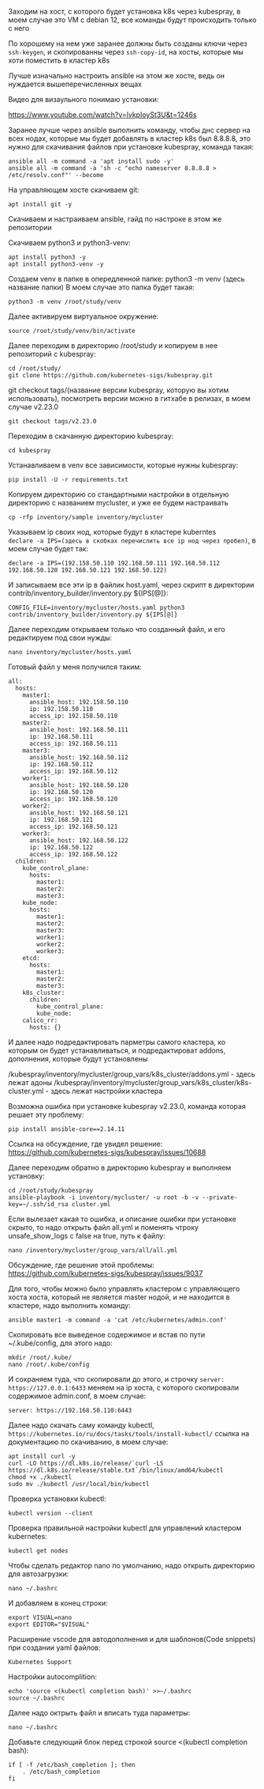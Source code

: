 Заходим на хост, с которого будет установка k8s через kubespray, в моем случае это VM с debian 12, все команды будут происходить только с него

По хорошему на нем уже заранее должны быть созданы ключи через `ssh-keygen`, и скопированны через `ssh-copy-id`,  на хосты, которые мы хоти поместить в кластер k8s

Лучше изначально настроить ansible на этом же хосте, ведь он нуждается вышеперечисленных вещах

Видео для визаульного понимаю установки: 

https://www.youtube.com/watch?v=lvkpIoySt3U&t=1246s

Заранее лучше через ansible выполнить команду, чтобы днс сервер на всех нодах, которые мы будет добавлять в кластер k8s был 8.8.8.8, это нужно для скачивания файлов при установке kubespray, команда такая:
```
ansible all -m command -a 'apt install sudo -y'
ansible all -m command -a 'sh -c "echo nameserver 8.8.8.8 > /etc/resolv.conf"' --become
```
На управляющем хосте скачиваем git:
```
apt install git -y
```
Скачиваем и настраиваем ansible, гайд по настроке в этом же репозитории 

Скачиваем python3 и python3-venv:
```
apt install python3 -y
apt install python3-venv -y
```
Создаем venv в папке в опередленной папке:
python3 -m venv (здесь название папки)
В моем случае это папка будет такая:
```
python3 -m venv /root/study/venv
```
Далее активируем виртуальное окружение:
```
source /root/study/venv/bin/activate
```
Далее переходим в директорию /root/study и копируем в нее репозиторий с kubespray:
```
cd /root/study/
git clone https://github.com/kubernetes-sigs/kubespray.git
```
git checkout tags/(название версии kubespray, которую вы хотим использовать), посмотреть версии можно в гитхабе в релизах, в моем случае v2.23.0
```
git checkout tags/v2.23.0
```
Переходим в скачанную директорию kubespray:
```
cd kubespray
```
Устанавливаем в venv все зависимости, которые нужны kubespray:
```
pip install -U -r requirements.txt
```
Копируем директорию со стандартными настройки в отдельную директорию с названием mycluster, и уже ее будем настраивать
```
cp -rfp inventory/sample inventory/mycluster
```
Указываем ip своих нод, которые будут в кластере kuberntes  
`declare -a IPS=(здесь в скобках перечислить все ip нод через пробел)`, в моем случае будет так:
```
declare -a IPS=(192.158.50.110 192.168.50.111 192.168.50.112 192.168.50.120 192.168.50.121 192.168.50.122)
```
И записываем все эти ip в файлик host.yaml, через скрипт в директории contrib/inventory_builder/inventory.py ${IPS[@]}:
```
CONFIG_FILE=inventory/mycluster/hosts.yaml python3 contrib/inventory_builder/inventory.py ${IPS[@]} 
```
Далее переходим открываем только что созданный файл, и его редактируем под свои нужды:
```
nano inventory/mycluster/hosts.yaml 
```
Готовый файл у меня получился таким:
```
all:
  hosts:
    master1:
      ansible_host: 192.158.50.110
      ip: 192.158.50.110
      access_ip: 192.158.50.110
    master2:
      ansible_host: 192.168.50.111
      ip: 192.168.50.111
      access_ip: 192.168.50.111
    master3:
      ansible_host: 192.168.50.112
      ip: 192.168.50.112
      access_ip: 192.168.50.112
    worker1:
      ansible_host: 192.168.50.120
      ip: 192.168.50.120
      access_ip: 192.168.50.120
    worker2:
      ansible_host: 192.168.50.121
      ip: 192.168.50.121
      access_ip: 192.168.50.121
    worker3:
      ansible_host: 192.168.50.122
      ip: 192.168.50.122
      access_ip: 192.168.50.122
  children:
    kube_control_plane:
      hosts:
        master1:
        master2:
        master3:
    kube_node:
      hosts:
        master1:
        master2:
        master3:
        worker1:
        worker2:
        worker3:
    etcd:
      hosts:
        master1:
        master2:
        master3:
    k8s_cluster:
      children:
        kube_control_plane:
        kube_node:
    calico_rr:
      hosts: {}
```
И далее надо подредактировать парметры самого кластера, ко которым он будет устанавливаться, и подредактироват addons, дополнения, которые будут установлены

/kubespray/inventory/mycluster/group_vars/k8s_cluster/addons.yml - здесь лежат адоны
/kubespray/inventory/mycluster/group_vars/k8s_cluster/k8s-cluster.yml  - здесь лежат настройки кластера

Возможна ошибка при установке kubespray v2.23.0, команда которая решает эту проблему:
```
pip install ansible-core==2.14.11
```
Ссылка на обсуждение, где увидел решение:
https://github.com/kubernetes-sigs/kubespray/issues/10688

Далее переходим обратно в директорию kubespray и выполняем установку:
```
cd /root/study/kubespray
ansible-playbook -i inventory/mycluster/ -u root -b -v --private-key=~/.ssh/id_rsa cluster.yml
```
Если вылезает какая то ошибка, и описание ошибки при установке скрыто, то надо открыть файл all.yml и поменять чтроку unsafe_show_logs с false на true, путь к файлу:
```
nano /inventory/mycluster/group_vars/all/all.yml
```
Обсуждение, где решение этой проблемы:  
https://github.com/kubernetes-sigs/kubespray/issues/9037

Для того, чтобы можно было управлять кластером с управляющего хоста хоста, который не является master нодой, и не находится в кластере, надо выполнить команду:
```
ansible master1 -m command -a 'cat /etc/kubernetes/admin.conf'
```
Скопировать все выведеное содержимое и встав по пути ~/.kube/config, для этого надо:
```
mkdir /root/.kube/
nano /root/.kube/config
```
И сохраняем туда, что скопировали до этого, и строчку `server: https://127.0.0.1:6433` меняем на ip хоста, c которого скопировали содержимое admin.conf, в моем случае:
```
server: https://192.168.50.110:6443
```
Далее надо скачать саму команду kubectl, `https://kubernetes.io/ru/docs/tasks/tools/install-kubectl/` ссылка на документацию по скачиванию, в моем случае:
```
apt install curl -y
curl -LO https://dl.k8s.io/release/`curl -LS https://dl.k8s.io/release/stable.txt`/bin/linux/amd64/kubectl
chmod +x ./kubectl
sudo mv ./kubectl /usr/local/bin/kubectl
```
Проверка установки kubectl:
```
kubectl version --client
```
Проверка правильной настройки kubectl для управлений кластером kubernetes:
```
kubectl get nodes
```

Чтобы сделать редактор nano по умолчанию, надо открыть директорию для автозагрузки:
```
nano ~/.bashrc
```
И добавляем в конец строки:
```
export VISUAL=nano
export EDITOR="$VISUAL"
```
Расширение vscode для автодополнения и для шаблонов(Code snippets) при создании yaml файлов:

`Kubernetes Support`

Настройки autocomplition:
```
echo 'source <(kubectl completion bash)' >>~/.bashrc
source ~/.bashrc
```
Далее надо октрыть файл и вписать туда параметры:
```
nano ~/.bashrc
```
Добавьте следующий блок перед строкой source <(kubectl completion bash):
```
if [ -f /etc/bash_completion ]; then
    . /etc/bash_completion
fi
```
